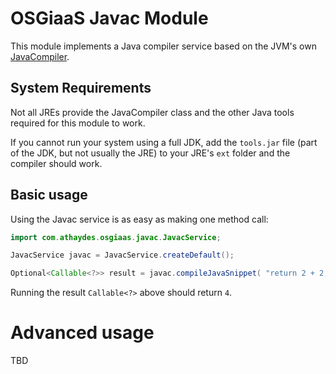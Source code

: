 # OSGiaaS Javac Module

This module implements a Java compiler service based on the JVM's own
[JavaCompiler](https://docs.oracle.com/javase/7/docs/api/javax/tools/JavaCompiler.html).

## System Requirements

Not all JREs provide the JavaCompiler class and the other Java tools required for this module to work.

If you cannot run your system using a full JDK, add the `tools.jar` file (part of the JDK, but not usually the JRE)
to your JRE's `ext` folder and the compiler should work.

## Basic usage

Using the Javac service is as easy as making one method call:

```java
import com.athaydes.osgiaas.javac.JavacService;

JavacService javac = JavacService.createDefault();

Optional<Callable<?>> result = javac.compileJavaSnippet( "return 2 + 2;" );
```

Running the result `Callable<?>` above should return `4`.

# Advanced usage

TBD
